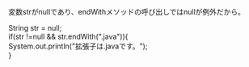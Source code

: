 変数strがnullであり、endWithメソッドの呼び出しではnullが例外だから。  

String str = null;  
if(str !=null && str.endWith(".java")){  
    System.out.println("拡張子は.javaです。");  
    }